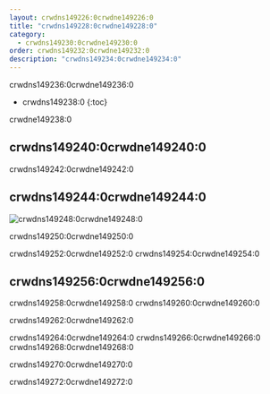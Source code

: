 ```yaml
---
layout: crwdns149226:0crwdne149226:0
title: "crwdns149228:0crwdne149228:0"
category:
  - crwdns149230:0crwdne149230:0
order: crwdns149232:0crwdne149232:0
description: "crwdns149234:0crwdne149234:0"
---
```

crwdns149236:0crwdne149236:0

* crwdns149238:0 
{:toc}

crwdne149238:0

## crwdns149240:0crwdne149240:0

crwdns149242:0crwdne149242:0

## crwdns149244:0crwdne149244:0

![crwdns149248:0crwdne149248:0](crwdns149246:0{{site.baseurl}}crwdne149246:0)

crwdns149250:0crwdne149250:0

crwdns149252:0crwdne149252:0 crwdns149254:0crwdne149254:0

## crwdns149256:0crwdne149256:0

crwdns149258:0crwdne149258:0 crwdns149260:0crwdne149260:0

crwdns149262:0crwdne149262:0

crwdns149264:0crwdne149264:0 crwdns149266:0crwdne149266:0 crwdns149268:0crwdne149268:0

crwdns149270:0crwdne149270:0

crwdns149272:0crwdne149272:0